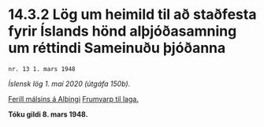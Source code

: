 # 14.3.2 Lög um heimild til að staðfesta fyrir Íslands hönd alþjóðasamning um réttindi Sameinuðu þjóðanna

`nr. 13 1. mars 1948`

_Íslensk lög 1. maí 2020 (útgáfa 150b)._

[Ferill málsins á Alþingi](https://www.althingi.is/thingstorf/thingmalalistar-eftir-thingum/ferill/?ltg=67&mnr=126)
[Frumvarp til laga.](https://www.althingi.is/altext/67/s/pdf/0259.pdf)

**Tóku gildi 8. mars 1948.**


